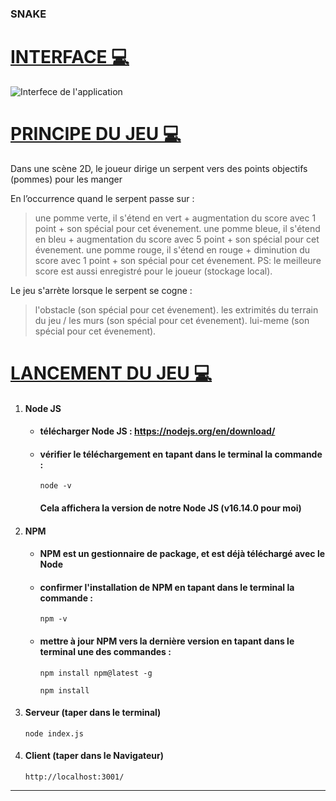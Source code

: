 ### SNAKE

# <u> INTERFACE 💻</u>

![Interfece de l'application](images/snake.png)

# <u> PRINCIPE DU JEU 💻</u> 

Dans une scène 2D, le joueur dirige un serpent vers des points objectifs (pommes) pour les manger 

En l’occurrence quand le serpent passe sur : 
  > une pomme verte, il s'étend en vert + augmentation du score avec 1 point + son spécial pour cet évenement.
  > une pomme bleue, il s'étend en bleu + augmentation du score avec 5 point + son spécial pour cet évenement.
  > une pomme rouge, il s'étend en rouge + diminution du score avec 1 point + son spécial pour cet évenement.
PS: le meilleure score est aussi enregistré pour le joueur (stockage local).

Le jeu s'arrète lorsque le serpent se cogne : 
  >  l'obstacle (son spécial pour cet évenement).
  >  les extrimités du terrain du jeu / les murs (son spécial pour cet évenement). 
  >  lui-meme (son spécial pour cet évenement). 
           

# <u> LANCEMENT DU JEU 💻</u>

1. #### Node JS

   - #### télécharger Node JS : https://nodejs.org/en/download/

   - #### vérifier le téléchargement en tapant dans le terminal la commande :

     ```
     node -v
     ```

     #### Cela affichera la version de notre Node JS (v16.14.0 pour moi)

2. #### NPM

   - #### NPM est un gestionnaire de package, et est déjà téléchargé avec le Node

   - #### confirmer l'installation de NPM en tapant dans le terminal la commande  :

     ```
     npm -v
     ```

   - #### mettre à jour NPM vers la dernière version en tapant dans le terminal une des commandes :

     ```
     npm install npm@latest -g 
     ```
     ```
     npm install 
     ```

3. #### Serveur (taper dans le terminal)

     ```
     node index.js 
     ```

4. #### Client (taper dans le Navigateur)

     ```
     http://localhost:3001/ 
     ```
------





